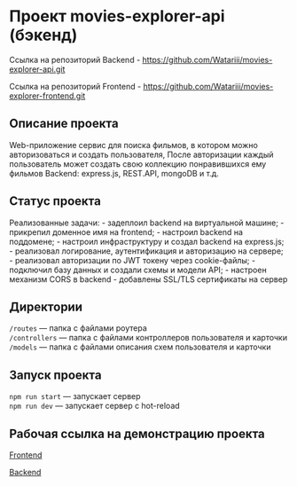 # Проект movies-explorer-api (бэкенд)


Ссылка на репозиторий Backend  - https://github.com/Watariii/movies-explorer-api.git

Ссылка на репозиторий Frontend - https://github.com/Watariii/movies-explorer-frontend.git

## Описание проекта

Web-приложение сервис для поиска фильмов, в котором можно авторизоваться и создать пользователя, После авторизации каждый пользователь может создать свою коллекцию понравившихся ему фильмов
Backend: express.js, REST.API, mongoDB и т.д.

## Статус проекта

Реализованные задачи:
    - задеплоил backend на виртуальной машине;
    - прикрепил доменное имя на frontend;
    - настроил backend на поддомене;
    - настроил инфраструктуру и создал backend на express.js;
    - реализовал логирование, аутентификация и авторизацию на сервере;
    - реализовал авторизации по JWT токену через cookie-файлы;
    - подключил базу данных и создали схемы и модели API;
    - настроен механизм CORS в backend
    - добавлены SSL/TLS сертификаты на сервер

## Директории

`/routes` — папка с файлами роутера  
`/controllers` — папка с файлами контроллеров пользователя и карточки   
`/models` — папка с файлами описания схем пользователя и карточки  
  
## Запуск проекта

`npm run start` — запускает сервер   
`npm run dev` — запускает сервер с hot-reload

## Рабочая ссылка на демонстрацию проекта

[Frontend](https://movies-explorer.sukhov-nikita.ru/)

[Backend](https://api.movies-explorer.sukhov-nikita.ru/)
